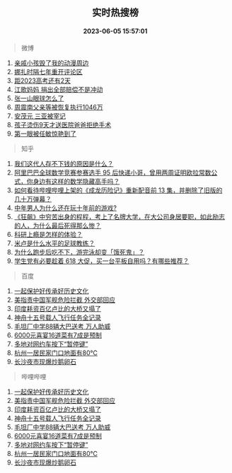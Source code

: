 <div align="center"><h2>实时热搜榜</h2><h4>2023-06-05 15:57:01</h4></div>

> 微博  

1. [亲戚小孩毁了我的动漫周边](https://s.weibo.com/weibo?q=%E4%BA%B2%E6%88%9A%E5%B0%8F%E5%AD%A9%E6%AF%81%E4%BA%86%E6%88%91%E7%9A%84%E5%8A%A8%E6%BC%AB%E5%91%A8%E8%BE%B9&t=31&band_rank=1&Refer=top)<br />
2. [娜扎时隔七年重开评论区](https://s.weibo.com/weibo?q=%23%E5%A8%9C%E6%89%8E%E6%97%B6%E9%9A%94%E4%B8%83%E5%B9%B4%E9%87%8D%E5%BC%80%E8%AF%84%E8%AE%BA%E5%8C%BA%23&t=31&band_rank=2&Refer=top)<br />
3. [距2023高考还有2天](https://s.weibo.com/weibo?q=%23%E8%B7%9D2023%E9%AB%98%E8%80%83%E8%BF%98%E6%9C%892%E5%A4%A9%23&t=31&band_rank=3&Refer=top)<br />
4. [江歌妈妈 捐出全部赔偿不是冲动](https://s.weibo.com/weibo?q=%E6%B1%9F%E6%AD%8C%E5%A6%88%E5%A6%88%20%E6%8D%90%E5%87%BA%E5%85%A8%E9%83%A8%E8%B5%94%E5%81%BF%E4%B8%8D%E6%98%AF%E5%86%B2%E5%8A%A8&t=31&band_rank=4&Refer=top)<br />
5. [张一山眼球怎么了](https://s.weibo.com/weibo?q=%23%E5%BC%A0%E4%B8%80%E5%B1%B1%E7%9C%BC%E7%90%83%E6%80%8E%E4%B9%88%E4%BA%86%23&t=31&band_rank=5&Refer=top)<br />
6. [周震南父亲等被恢复执行1046万](https://s.weibo.com/weibo?q=%23%E5%91%A8%E9%9C%87%E5%8D%97%E7%88%B6%E4%BA%B2%E7%AD%89%E8%A2%AB%E6%81%A2%E5%A4%8D%E6%89%A7%E8%A1%8C1046%E4%B8%87%23&t=31&band_rank=6&Refer=top)<br />
7. [安茂元 三亚被宰记](https://s.weibo.com/weibo?q=%E5%AE%89%E8%8C%82%E5%85%83%20%E4%B8%89%E4%BA%9A%E8%A2%AB%E5%AE%B0%E8%AE%B0&t=31&band_rank=7&Refer=top)<br />
8. [孩子烫伤9天才送医院爸爸拒绝手术](https://s.weibo.com/weibo?q=%23%E5%AD%A9%E5%AD%90%E7%83%AB%E4%BC%A49%E5%A4%A9%E6%89%8D%E9%80%81%E5%8C%BB%E9%99%A2%E7%88%B8%E7%88%B8%E6%8B%92%E7%BB%9D%E6%89%8B%E6%9C%AF%23&t=31&band_rank=8&Refer=top)<br />
9. [第一眼被任敏惊艳到了](https://s.weibo.com/weibo?q=%23%E7%AC%AC%E4%B8%80%E7%9C%BC%E8%A2%AB%E4%BB%BB%E6%95%8F%E6%83%8A%E8%89%B3%E5%88%B0%E4%BA%86%23&t=31&band_rank=9&Refer=top)<br />

> 知乎  

1. [我们这代人存不下钱的原因是什么？](https://www.zhihu.com/question/603826642)<br />
2. [阿里巴巴全球数学竞赛参赛选手 95 后快递小哥，曾用两周证明欧拉常数公式，你身边有这样的数学隐藏高手吗？](https://www.zhihu.com/question/604783697)<br />
3. [如何看待哔哩哔哩上架的《成龙历险记》重新配音前 13 集，并删除了旧版的几十万弹幕？](https://www.zhihu.com/question/604251906)<br />
4. [中年男人为什么还在玩十年前的游戏?](https://www.zhihu.com/question/602764416)<br />
5. [《狂飙》中穷苦出身的程程，考上了名牌大学，在大公司身居要职，如此励志的人，为什么最后死得那么惨？](https://www.zhihu.com/question/604132619)<br />
6. [科研上瘾是怎样的体验？](https://www.zhihu.com/question/456385091)<br />
7. [米卢是什么水平的足球教练？](https://www.zhihu.com/question/21168956)<br />
8. [为什么跑步后吃不下，游完泳却变「饿死鬼」？](https://www.zhihu.com/question/598002295)<br />
9. [学生党有必要趁着 618 大促，买一台平板自用吗？有哪些推荐？](https://www.zhihu.com/question/604829996)<br />

> 百度  

1. [一起保护好传承好历史文化](https://www.baidu.com/s?wd=%E4%B8%80%E8%B5%B7%E4%BF%9D%E6%8A%A4%E5%A5%BD%E4%BC%A0%E6%89%BF%E5%A5%BD%E5%8E%86%E5%8F%B2%E6%96%87%E5%8C%96&sa=fyb_news&rsv_dl=fyb_news)<br />
2. [美指责中国军舰危险拦截 外交部回应](https://www.baidu.com/s?wd=%E7%BE%8E%E6%8C%87%E8%B4%A3%E4%B8%AD%E5%9B%BD%E5%86%9B%E8%88%B0%E5%8D%B1%E9%99%A9%E6%8B%A6%E6%88%AA+%E5%A4%96%E4%BA%A4%E9%83%A8%E5%9B%9E%E5%BA%94&sa=fyb_news&rsv_dl=fyb_news)<br />
3. [印度耗资百亿卢比的大桥又塌了](https://www.baidu.com/s?wd=%E5%8D%B0%E5%BA%A6%E8%80%97%E8%B5%84%E7%99%BE%E4%BA%BF%E5%8D%A2%E6%AF%94%E7%9A%84%E5%A4%A7%E6%A1%A5%E5%8F%88%E5%A1%8C%E4%BA%86&sa=fyb_news&rsv_dl=fyb_news)<br />
4. [神舟十五号载人飞行任务全记录](https://www.baidu.com/s?wd=%E7%A5%9E%E8%88%9F%E5%8D%81%E4%BA%94%E5%8F%B7%E8%BD%BD%E4%BA%BA%E9%A3%9E%E8%A1%8C%E4%BB%BB%E5%8A%A1%E5%85%A8%E8%AE%B0%E5%BD%95&sa=fyb_news&rsv_dl=fyb_news)<br />
5. [毛坦厂中学88辆大巴送考 万人助威](https://www.baidu.com/s?wd=%E6%AF%9B%E5%9D%A6%E5%8E%82%E4%B8%AD%E5%AD%A688%E8%BE%86%E5%A4%A7%E5%B7%B4%E9%80%81%E8%80%83+%E4%B8%87%E4%BA%BA%E5%8A%A9%E5%A8%81&sa=fyb_news&rsv_dl=fyb_news)<br />
6. [6000元喜宴16道菜有7成是预制](https://www.baidu.com/s?wd=6000%E5%85%83%E5%96%9C%E5%AE%B416%E9%81%93%E8%8F%9C%E6%9C%897%E6%88%90%E6%98%AF%E9%A2%84%E5%88%B6&sa=fyb_news&rsv_dl=fyb_news)<br />
7. [多地对网约车按下“暂停键”](https://www.baidu.com/s?wd=%E5%A4%9A%E5%9C%B0%E5%AF%B9%E7%BD%91%E7%BA%A6%E8%BD%A6%E6%8C%89%E4%B8%8B%E2%80%9C%E6%9A%82%E5%81%9C%E9%94%AE%E2%80%9D&sa=fyb_news&rsv_dl=fyb_news)<br />
8. [杭州一居民家门口地面有80℃](https://www.baidu.com/s?wd=%E6%9D%AD%E5%B7%9E%E4%B8%80%E5%B1%85%E6%B0%91%E5%AE%B6%E9%97%A8%E5%8F%A3%E5%9C%B0%E9%9D%A2%E6%9C%8980%E2%84%83&sa=fyb_news&rsv_dl=fyb_news)<br />
9. [长沙夜市现爆炒鹅卵石](https://www.baidu.com/s?wd=%E9%95%BF%E6%B2%99%E5%A4%9C%E5%B8%82%E7%8E%B0%E7%88%86%E7%82%92%E9%B9%85%E5%8D%B5%E7%9F%B3&sa=fyb_news&rsv_dl=fyb_news)<br />

> 哔哩哔哩  

1. [一起保护好传承好历史文化](https://www.baidu.com/s?wd=%E4%B8%80%E8%B5%B7%E4%BF%9D%E6%8A%A4%E5%A5%BD%E4%BC%A0%E6%89%BF%E5%A5%BD%E5%8E%86%E5%8F%B2%E6%96%87%E5%8C%96&sa=fyb_news&rsv_dl=fyb_news)<br />
2. [美指责中国军舰危险拦截 外交部回应](https://www.baidu.com/s?wd=%E7%BE%8E%E6%8C%87%E8%B4%A3%E4%B8%AD%E5%9B%BD%E5%86%9B%E8%88%B0%E5%8D%B1%E9%99%A9%E6%8B%A6%E6%88%AA+%E5%A4%96%E4%BA%A4%E9%83%A8%E5%9B%9E%E5%BA%94&sa=fyb_news&rsv_dl=fyb_news)<br />
3. [印度耗资百亿卢比的大桥又塌了](https://www.baidu.com/s?wd=%E5%8D%B0%E5%BA%A6%E8%80%97%E8%B5%84%E7%99%BE%E4%BA%BF%E5%8D%A2%E6%AF%94%E7%9A%84%E5%A4%A7%E6%A1%A5%E5%8F%88%E5%A1%8C%E4%BA%86&sa=fyb_news&rsv_dl=fyb_news)<br />
4. [神舟十五号载人飞行任务全记录](https://www.baidu.com/s?wd=%E7%A5%9E%E8%88%9F%E5%8D%81%E4%BA%94%E5%8F%B7%E8%BD%BD%E4%BA%BA%E9%A3%9E%E8%A1%8C%E4%BB%BB%E5%8A%A1%E5%85%A8%E8%AE%B0%E5%BD%95&sa=fyb_news&rsv_dl=fyb_news)<br />
5. [毛坦厂中学88辆大巴送考 万人助威](https://www.baidu.com/s?wd=%E6%AF%9B%E5%9D%A6%E5%8E%82%E4%B8%AD%E5%AD%A688%E8%BE%86%E5%A4%A7%E5%B7%B4%E9%80%81%E8%80%83+%E4%B8%87%E4%BA%BA%E5%8A%A9%E5%A8%81&sa=fyb_news&rsv_dl=fyb_news)<br />
6. [6000元喜宴16道菜有7成是预制](https://www.baidu.com/s?wd=6000%E5%85%83%E5%96%9C%E5%AE%B416%E9%81%93%E8%8F%9C%E6%9C%897%E6%88%90%E6%98%AF%E9%A2%84%E5%88%B6&sa=fyb_news&rsv_dl=fyb_news)<br />
7. [多地对网约车按下“暂停键”](https://www.baidu.com/s?wd=%E5%A4%9A%E5%9C%B0%E5%AF%B9%E7%BD%91%E7%BA%A6%E8%BD%A6%E6%8C%89%E4%B8%8B%E2%80%9C%E6%9A%82%E5%81%9C%E9%94%AE%E2%80%9D&sa=fyb_news&rsv_dl=fyb_news)<br />
8. [杭州一居民家门口地面有80℃](https://www.baidu.com/s?wd=%E6%9D%AD%E5%B7%9E%E4%B8%80%E5%B1%85%E6%B0%91%E5%AE%B6%E9%97%A8%E5%8F%A3%E5%9C%B0%E9%9D%A2%E6%9C%8980%E2%84%83&sa=fyb_news&rsv_dl=fyb_news)<br />
9. [长沙夜市现爆炒鹅卵石](https://www.baidu.com/s?wd=%E9%95%BF%E6%B2%99%E5%A4%9C%E5%B8%82%E7%8E%B0%E7%88%86%E7%82%92%E9%B9%85%E5%8D%B5%E7%9F%B3&sa=fyb_news&rsv_dl=fyb_news)<br />
